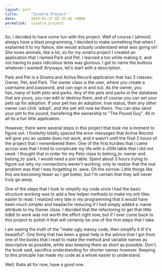 ```yaml
---
layout: post
title:      "Sinatra Project"
date:       2018-01-27 03:35:46 +0000
permalink:  sinatra_project
---
```



So, I decided to have some fun with this project. Well of course I (almost) always have a blast programming, I decided to make something that when I explained it to my fiance, she would actually understand what was going on! She loves animals, like a lot, so for my sinatra project I created an application that I named Park and Pet. I learned a ton while making it, and not having to pass ridiculous tests was glorious. I got to name the buttons whatever I wanted! Anyways, let's start with a description.

Park and Pet is a Sinatra and Active Record application that has 3 classes: Owner, Pet, and Park. The owner class is the user, where you create a username and password, and can sign in and out. As the owner, you has_many of both pets and parks. Any of the pets and parks in the database that are yours, you can edit or destroy them, and of course you can set your pets up for adoption. If your pet has an adoption: true status, then any other owner can click 'adopt', and the pet will now be theirs. You can also send your pet to the pound, transfering the ownership to "The Pound Guy". All in all its a fun little application.

However, there were several steps in this project that took me a moment to figure out. I foolishly totally spaced the error messages that Active Record will give you an update does not work, and it wasn't until the final 2 hours of the project that I remembered them. One of the first hurdles that I came across was that I tried to complicate my life with a JOIN table that I did not need. I thought that in order for my Pets class to belong_to :owner and belong_to :park, I would need a join table. Spent about 3 hours trying to figure out why my connections weren't working, only to realize that the real problem was that I was forgetting to .save. Oh the sorrow. Little things like this are becoming fewer as I get better, but I'm certain that they will never truly go away. 

One of the steps that I took to simplify my code once I had the basic structure working was to add a few helper methods to make my erb files easier to read. I realized very late in my programming that it would have been much simpler and headache reducing if I had simply added a :name attribute to my Owner class. I decided that the refactoring to get that little tidbit to work was not worth the effort right now, but if I ever come back to this project to polish it that will certainly be one of the first steps that I take.

I am seeing the truth of the "make ugly messy code, then simplify it til it's beautiful". One thing that has been a great help is the advice that I got from one of the books that I read to make the method and variable names as descriptive as possible, while also keeping them as short as possible. Don't, the book said, sacrifice understanding for shorter names however. Keeping to this principle has made my code as a whole easier to understand.

Well, thats all for now, have a good one.
